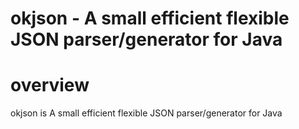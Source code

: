 okjson - A small efficient flexible JSON parser/generator for Java
==================================================================

# overview

okjson is A small efficient flexible JSON parser/generator for Java

